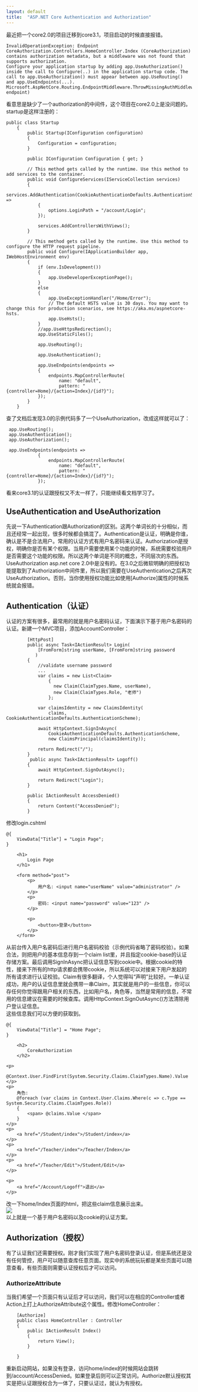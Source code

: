 ```yaml
---
layout: default
title:  "ASP.NET Core Authentication and Authorization"
---
```

最近把一个core2.0的项目迁移到core3.1，项目启动的时候直接报错。
```
InvalidOperationException: Endpoint CoreAuthorization.Controllers.HomeController.Index (CoreAuthorization) contains authorization metadata, but a middleware was not found that supports authorization.
Configure your application startup by adding app.UseAuthorization() inside the call to Configure(..) in the application startup code. The call to app.UseAuthorization() must appear between app.UseRouting() and app.UseEndpoints(...).
Microsoft.AspNetCore.Routing.EndpointMiddleware.ThrowMissingAuthMiddlewareException(Endpoint endpoint)
```
看意思是缺少了一个authorization的中间件，这个项目在core2.0上是没问题的。    
startup是这样注册的：
```
public class Startup
    {
        public Startup(IConfiguration configuration)
        {
            Configuration = configuration;
        }

        public IConfiguration Configuration { get; }

        // This method gets called by the runtime. Use this method to add services to the container.
        public void ConfigureServices(IServiceCollection services)
        {
            services.AddAuthentication(CookieAuthenticationDefaults.AuthenticationScheme).AddCookie(options =>
            {
                options.LoginPath = "/account/Login";
            });
            
            services.AddControllersWithViews();
        }

        // This method gets called by the runtime. Use this method to configure the HTTP request pipeline.
        public void Configure(IApplicationBuilder app, IWebHostEnvironment env)
        {
            if (env.IsDevelopment())
            {
                app.UseDeveloperExceptionPage();
            }
            else
            {
                app.UseExceptionHandler("/Home/Error");
                // The default HSTS value is 30 days. You may want to change this for production scenarios, see https://aka.ms/aspnetcore-hsts.
                app.UseHsts();
            }
            //app.UseHttpsRedirection();
            app.UseStaticFiles();

            app.UseRouting();

            app.UseAuthentication();

            app.UseEndpoints(endpoints =>
            {
                endpoints.MapControllerRoute(
                    name: "default",
                    pattern: "{controller=Home}/{action=Index}/{id?}");
            });
        }
    }
```
查了文档后发现3.0的示例代码多了一个UseAuthorization，改成这样就可以了：
```
 app.UseRouting();
 app.UseAuthentication();
 app.UseAuthorization();

 app.UseEndpoints(endpoints =>
            {
                endpoints.MapControllerRoute(
                    name: "default",
                    pattern: "{controller=Home}/{action=Index}/{id?}");
            });
```
看来core3.1的认证跟授权又不太一样了，只能继续看文档学习了。

## UseAuthentication and UseAuthorization
先说一下Authentication跟Authorization的区别。这两个单词长的十分相似，而且还经常一起出现，很多时候都会搞混了。Authentication是认证，明确是你谁，确认是不是合法用户。常用的认证方式有用户名密码来认证。Authorization是授权，明确你是否有某个权限。当用户需要使用某个功能的时候，系统需要校验用户是否需要这个功能的权限。所以这两个单词是不同的概念，不同层次的东西。    
UseAuthorization asp.net core 2.0中是没有的。在3.0之后微软明确的把授权功能提取到了Authorization中间件里，所以我们需要在UseAuthentication之后再次UseAuthorization。否则，当你使用授权功能比如使用[Authorize]属性的时候系统就会报错。

## Authentication（认证）
认证的方案有很多，最常用的就是用户名密码认证，下面演示下基于用户名密码的认证。新建一个MVC项目，添加AccountController：
```
        [HttpPost]
        public async Task<IActionResult> Login(
            [FromForm]string userName, [FromForm]string password
           )
        {
            //validate username password
            ...
            var claims = new List<Claim>
                {
                  new Claim(ClaimTypes.Name, userName),
                  new Claim(ClaimTypes.Role, "老师")
                };

            var claimsIdentity = new ClaimsIdentity(
                claims, CookieAuthenticationDefaults.AuthenticationScheme);

            await HttpContext.SignInAsync(
                CookieAuthenticationDefaults.AuthenticationScheme,
                new ClaimsPrincipal(claimsIdentity));

            return Redirect("/");
        }
         public async Task<IActionResult> Logoff()
        {
            await HttpContext.SignOutAsync();

            return Redirect("Login");
        }

        public IActionResult AccessDenied()
        {
            return Content("AccessDenied");
        }

```
修改login.cshtml
```
@{
    ViewData["Title"] = "Login Page";
}

    <h1>
        Login Page
    </h1>

    <form method="post">
        <p>
            用户名: <input name="userName" value="administrator" />
        </p>
        <p>
            密码: <input name="password" value="123" />
        </p>
       
        <p>
            <button>登录</button>
        </p>
    </form>
```
从前台传入用户名密码后进行用户名密码校验（示例代码省略了密码校验）。如果合法，则把用户的基本信息存到一个claim list里，并且指定cookie-base的认证存储方案。最后调用SignInAsync把认证信息写到cookie中。根据cookie的特性，接来下所有的http请求都会携带cookie，所以系统可以对接来下用户发起的所有请求进行认证校验。Claim有很多翻译，个人觉得叫“声明”比较好。一单认证成功，用户的认证信息里就会携带一串Claim，其实就是用户的一些信息，你可以存任何你觉得跟用户相关的东西，比如用户名，角色等，当然是常用的信息，不常用的信息建议在需要的时候查库。调用HttpContext.SignOutAsync()方法清除用户登认证信息。    
这些信息我们可以方便的获取到。
```
@{
    ViewData["Title"] = "Home Page";
}

    <h2>
        CoreAuthorization
    </h2>

<p>
    @Context.User.FindFirst(System.Security.Claims.ClaimTypes.Name).Value
</p>
<p>
    角色:
    @foreach (var claims in Context.User.Claims.Where(c => c.Type == System.Security.Claims.ClaimTypes.Role))
    {
        <span> @claims.Value </span>
    }
</p>
<p>
    <a href="/Student/index">/Student/index</a>
</p>
<p>
    <a href="/Teacher/index">/Teacher/Index</a>
</p>
<p>
    <a href="/Teacher/Edit">/Student/Edit</a>
</p>

<p>
    <a href="/Account/Logoff">退出</a>
</p>
```
改一下home/Index页面的html，把这些claim信息展示出来。    
![](https://s1.ax1x.com/2020/04/01/G3c7uR.png)    
以上就是一个基于用户名密码以及cookie的认证方案。
## Authorization（授权）
有了认证我们还需要授权。刚才我们实现了用户名密码登录认证，但是系统还是没有任何管控，用户可以随意查库任意页面。现实中的系统玩玩都是某些页面可以随意查看，有些页面则需要认证授权后才可以访问。
### AuthorizeAttribute
当我们希望一个页面只有认证后才可以访问，我们可以在相应的Controller或者Action上打上AuthorizeAttribute这个属性。修改HomeController：
```
    [Authorize]
    public class HomeController : Controller
    {
        public IActionResult Index()
        {
            return View();
        }

    }
```
重新启动网站，如果没有登录，访问home/index的时候网站会跳转到/account/AccessDenied。如果登录后则可以正常访问。Authorize默认授权其实是把认证跟授权合为一体了，只要认证过，就认为有授权。